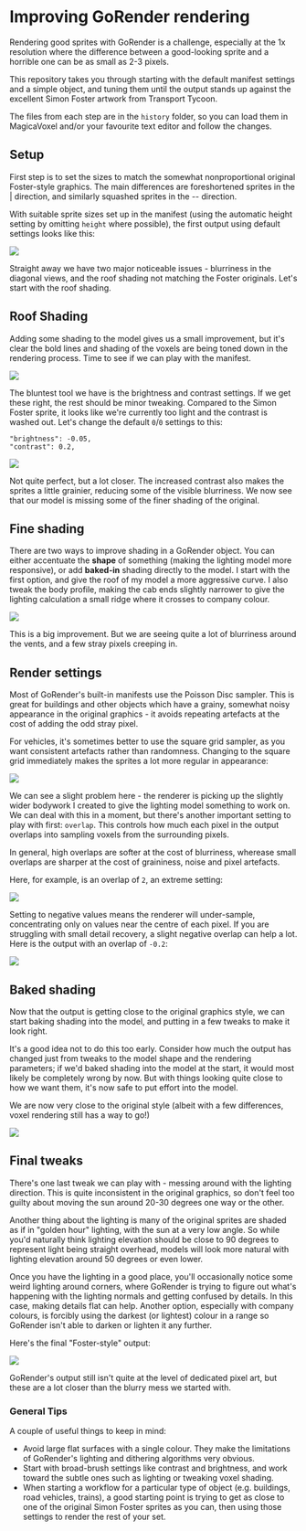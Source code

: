 # Improving GoRender rendering

Rendering good sprites with GoRender is a challenge, especially at the
1x resolution where the difference between a good-looking sprite and a
horrible one can be as small as 2-3 pixels.

This repository takes you through starting with the default manifest
settings and a simple object, and tuning them until the output stands up
against the excellent Simon Foster artwork from Transport Tycoon.

The files from each step are in the `history` folder, so you can load
them in MagicaVoxel and/or your favourite text editor and follow the
changes.

## Setup

First step is to set the sizes to match the somewhat nonproportional original  
Foster-style graphics. The main differences are foreshortened sprites in the |
direction, and similarly squashed sprites in the -- direction.

With suitable sprite sizes set up in the manifest (using the automatic
height setting by omitting `height` where possible), the first output using
default settings looks like this:

![](history/1/progress.png)

Straight away we have two major noticeable issues - blurriness in the diagonal
views, and the  roof shading not matching the Foster originals. Let's start 
with the roof shading.

## Roof Shading

Adding some shading to the model gives us a small improvement, but it's
clear the bold lines and shading of the voxels are being toned down in
the rendering process. Time to see if we can play with the manifest.

![](history/2/progress_model.png)

The bluntest tool we have is the brightness and contrast settings. If
we get these right, the rest should be minor tweaking. Compared to the
Simon Foster sprite, it looks like we're currently too light and the contrast
is washed out. Let's change the default `0`/`0` settings to this:

```
"brightness": -0.05,
"contrast": 0.2,
```

![](history/2/progress_contrast.png)

Not quite perfect, but a lot closer. The increased contrast also makes the 
sprites a little grainier, reducing some of the visible blurriness.
We now see that our model is missing some of the finer shading of the 
original.

## Fine shading

There are two ways to improve shading in a GoRender object. You can either
accentuate the **shape** of something (making the lighting model more
responsive), or add **baked-in** shading directly to the model. I start
with the first option, and give the roof of my model a more aggressive curve.
I also tweak the body profile, making the cab ends slightly narrower to
give the lighting calculation a small ridge where it crosses to company
colour.


![](history/3/progress.png)

This is a big improvement. But we are seeing quite a lot of blurriness
around the vents, and a few stray pixels creeping in.

## Render settings

Most of GoRender's built-in manifests use the Poisson Disc sampler.
This is great for buildings and other objects which have a grainy, somewhat
noisy appearance in the original graphics - it avoids repeating artefacts
at the cost of adding the odd stray pixel.

For vehicles, it's sometimes better to use the square grid sampler, as
you want consistent artefacts rather than randomness. Changing to the
square grid immediately makes the sprites a lot more regular in
appearance:

![](history/4/progress_square.png)

We can see a slight problem here - the renderer is picking up the slightly
wider bodywork I created to give the lighting model something to work on.
We can deal with this in a moment, but there's another important setting
to play with first: `overlap`. This controls how much each pixel in the output
overlaps into sampling voxels from the surrounding pixels.

In general, high overlaps are softer at the cost of blurriness, wherease small
overlaps are sharper at the cost of graininess, noise and pixel artefacts.

Here, for example, is an overlap of `2`, an extreme setting:

![](history/4/overlap_2.png)

Setting to negative values means the renderer will under-sample, concentrating
only on values near the centre of each pixel. If you are struggling with
small detail recovery, a slight negative overlap can help a lot. Here is the
output with an overlap of `-0.2`:

![](history/4/progress_overlap.png)

## Baked shading

Now that the output is getting close to the original graphics style, we can
start baking shading into the model, and putting in a few tweaks to make it
look right.

It's a good idea not to do this too early. Consider how much the output has
changed just from tweaks to the model shape and the rendering parameters; if
we'd baked shading into the model at the start, it would most likely be
completely wrong by now. But with things looking quite close to how we want
them, it's now safe to put effort into the model.

We are now very close to the original style (albeit with a few differences,
voxel rendering still has a way to go!)

![](history/5/progress.png)

## Final tweaks

There's one last tweak we can play with - messing around with the lighting
direction. This is quite inconsistent in the original graphics, so don't feel
too guilty about moving the sun around 20-30 degrees one way or the other.

Another thing about the lighting is many of the original sprites are shaded
as if in "golden hour" lighting, with the sun at a very low angle. So while
you'd naturally think lighting elevation should be close to 90 degrees to
represent light being straight overhead, models will look more natural with
lighting elevation around 50 degrees or even lower.

Once you have the lighting in a good place, you'll occasionally notice
some weird lighting around corners, where GoRender is trying to figure out
what's happening with the lighting normals and getting confused by details.
In this case, making details flat can help. Another option, especially with
company colours, is forcibly using the darkest (or lightest) colour in a
range so GoRender isn't able to darken or lighten it any further.

Here's the final "Foster-style" output:

![](history/6/progress.png)

GoRender's output still isn't quite at the level of dedicated pixel art,
but these are a lot closer than the blurry mess we started with.

### General Tips

A couple of useful things to keep in mind:

* Avoid large flat surfaces with a single colour. They make the limitations
  of GoRender's lighting and dithering algorithms very obvious.
* Start with broad-brush settings like contrast and brightness, and work
  toward the subtle ones such as lighting or tweaking voxel shading.
* When starting a workflow for a particular type of object (e.g. buildings,
  road vehicles, trains), a good starting point is trying to get as close to
  one of the original Simon Foster sprites as you can, then using those
  settings to render the rest of your set.